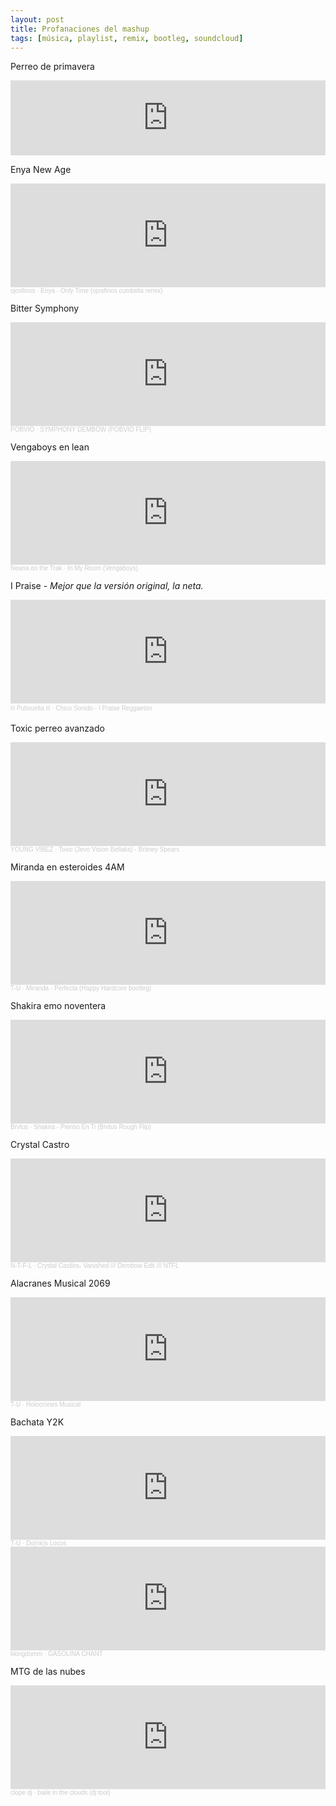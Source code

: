 ```yaml
---
layout: post
title: Profanaciones del mashup
tags: [música, playlist, remix, bootleg, soundcloud]
---
```


Perreo de primavera
<iframe style="border: 0; width: 100%; height: 120px;" src="https://bandcamp.com/EmbeddedPlayer/album=1768573741/size=large/bgcol=ffffff/linkcol=f171a2/tracklist=false/artwork=small/track=2252984623/tranysparent=true/" seamless><a href="https://keiska.bandcamp.com/album/edits-for-home">Edits For Home by Keiska</a></iframe>

Enya New Age
<iframe width="100%" height="166" scrolling="no" frameborder="no" allow="autoplay" src="https://w.soundcloud.com/player/?url=https%3A//api.soundcloud.com/tracks/738121240&color=%232a312b&auto_play=false&hide_related=false&show_comments=true&show_user=true&show_reposts=false&show_teaser=true"></iframe><div style="font-size: 10px; color: #cccccc;line-break: anywhere;word-break: normal;overflow: hidden;white-space: nowrap;text-overflow: ellipsis; font-family: Interstate,Lucida Grande,Lucida Sans Unicode,Lucida Sans,Garuda,Verdana,Tahoma,sans-serif;font-weight: 100;"><a href="https://soundcloud.com/ojosfinos" title="ojosfinos" target="_blank" style="color: #cccccc; text-decoration: none;">ojosfinos</a> · <a href="https://soundcloud.com/ojosfinos/5-enya-only-time-cumbita-remix" title="Enya - Only Time (ojosfinos cumbiiita remix)" target="_blank" style="color: #cccccc; text-decoration: none;">Enya - Only Time (ojosfinos cumbiiita remix)</a></div>

Bitter Symphony
<iframe width="100%" height="166" scrolling="no" frameborder="no" allow="autoplay" src="https://w.soundcloud.com/player/?url=https%3A//api.soundcloud.com/tracks/713460169&color=%232a312b&auto_play=false&hide_related=false&show_comments=true&show_user=true&show_reposts=false&show_teaser=true"></iframe><div style="font-size: 10px; color: #cccccc;line-break: anywhere;word-break: normal;overflow: hidden;white-space: nowrap;text-overflow: ellipsis; font-family: Interstate,Lucida Grande,Lucida Sans Unicode,Lucida Sans,Garuda,Verdana,Tahoma,sans-serif;font-weight: 100;"><a href="https://soundcloud.com/pobvio" title="POBVIO" target="_blank" style="color: #cccccc; text-decoration: none;">POBVIO</a> · <a href="https://soundcloud.com/pobvio/symphony-dembow-pobvio-flip-1" title="SYMPHONY DEMBOW (POBVIO FLIP)" target="_blank" style="color: #cccccc; text-decoration: none;">SYMPHONY DEMBOW (POBVIO FLIP)</a></div>

Vengaboys en lean
<iframe width="100%" height="166" scrolling="no" frameborder="no" allow="autoplay" src="https://w.soundcloud.com/player/?url=https%3A//api.soundcloud.com/tracks/673220615&color=%23cf17e0&auto_play=false&hide_related=false&show_comments=true&show_user=true&show_reposts=false&show_teaser=true"></iframe><div style="font-size: 10px; color: #cccccc;line-break: anywhere;word-break: normal;overflow: hidden;white-space: nowrap;text-overflow: ellipsis; font-family: Interstate,Lucida Grande,Lucida Sans Unicode,Lucida Sans,Garuda,Verdana,Tahoma,sans-serif;font-weight: 100;"><a href="https://soundcloud.com/neanatrax" title="Neana on the Trak" target="_blank" style="color: #cccccc; text-decoration: none;">Neana on the Trak</a> · <a href="https://soundcloud.com/neanatrax/in-my-room-vengaboys" title="In My Room (Vengaboys)" target="_blank" style="color: #cccccc; text-decoration: none;">In My Room (Vengaboys)</a></div>

I Praise - _Mejor que la versión original, la neta._
<iframe width="100%" height="166" scrolling="no" frameborder="no" allow="autoplay" src="https://w.soundcloud.com/player/?url=https%3A//api.soundcloud.com/tracks/606875979&color=%232a312b&auto_play=false&hide_related=false&show_comments=true&show_user=true&show_reposts=false&show_teaser=true"></iframe><div style="font-size: 10px; color: #cccccc;line-break: anywhere;word-break: normal;overflow: hidden;white-space: nowrap;text-overflow: ellipsis; font-family: Interstate,Lucida Grande,Lucida Sans Unicode,Lucida Sans,Garuda,Verdana,Tahoma,sans-serif;font-weight: 100;"><a href="https://soundcloud.com/putivuelta" title="⛓️ Putivuelta ⛓️" target="_blank" style="color: #cccccc; text-decoration: none;">⛓️ Putivuelta ⛓️</a> · <a href="https://soundcloud.com/putivuelta/chico-sonido-i-praise" title="Chico Sonido - I Praise Reggaeton" target="_blank" style="color: #cccccc; text-decoration: none;">Chico Sonido - I Praise Reggaeton</a></div>

Toxic perreo avanzado
<iframe width="100%" height="166" scrolling="no" frameborder="no" allow="autoplay" src="https://w.soundcloud.com/player/?url=https%3A//api.soundcloud.com/tracks/330866921&color=%23c9aeca&auto_play=false&hide_related=false&show_comments=true&show_user=true&show_reposts=false&show_teaser=true"></iframe><div style="font-size: 10px; color: #cccccc;line-break: anywhere;word-break: normal;overflow: hidden;white-space: nowrap;text-overflow: ellipsis; font-family: Interstate,Lucida Grande,Lucida Sans Unicode,Lucida Sans,Garuda,Verdana,Tahoma,sans-serif;font-weight: 100;"><a href="https://soundcloud.com/young_vibez" title="YOUNG VIBEZ" target="_blank" style="color: #cccccc; text-decoration: none;">YOUNG VIBEZ</a> · <a href="https://soundcloud.com/young_vibez/toxic-jevo-vision-bellaka" title="Toxic (Jevo Vision Bellaka) - Britney Spears" target="_blank" style="color: #cccccc; text-decoration: none;">Toxic (Jevo Vision Bellaka) - Britney Spears</a></div>

Miranda en esteroides 4AM
<iframe width="100%" height="166" scrolling="no" frameborder="no" allow="autoplay" src="https://w.soundcloud.com/player/?url=https%3A//api.soundcloud.com/tracks/862097779&color=%23da289f&auto_play=false&hide_related=false&show_comments=true&show_user=true&show_reposts=false&show_teaser=true"></iframe><div style="font-size: 10px; color: #cccccc;line-break: anywhere;word-break: normal;overflow: hidden;white-space: nowrap;text-overflow: ellipsis; font-family: Interstate,Lucida Grande,Lucida Sans Unicode,Lucida Sans,Garuda,Verdana,Tahoma,sans-serif;font-weight: 100;"><a href="https://soundcloud.com/t-i-u-h" title="T-U" target="_blank" style="color: #cccccc; text-decoration: none;">T-U</a> · <a href="https://soundcloud.com/t-i-u-h/miranda-perfecta-happy-hardcore-bootleg" title="Miranda - Perfecta (Happy Hardcore bootleg)" target="_blank" style="color: #cccccc; text-decoration: none;">Miranda - Perfecta (Happy Hardcore bootleg)</a></div>

Shakira emo noventera
<iframe width="100%" height="166" scrolling="no" frameborder="no" allow="autoplay" src="https://w.soundcloud.com/player/?url=https%3A//api.soundcloud.com/tracks/919373170&color=%23cf17e0&auto_play=false&hide_related=false&show_comments=true&show_user=true&show_reposts=false&show_teaser=true"></iframe><div style="font-size: 10px; color: #cccccc;line-break: anywhere;word-break: normal;overflow: hidden;white-space: nowrap;text-overflow: ellipsis; font-family: Interstate,Lucida Grande,Lucida Sans Unicode,Lucida Sans,Garuda,Verdana,Tahoma,sans-serif;font-weight: 100;"><a href="https://soundcloud.com/brvtus" title="Brvtus" target="_blank" style="color: #cccccc; text-decoration: none;">Brvtus</a> · <a href="https://soundcloud.com/brvtus/shakira-pienso-en-ti-brvtus-rough-flip" title="Shakira - Pienso En Ti (Brvtus Rough Flip)" target="_blank" style="color: #cccccc; text-decoration: none;">Shakira - Pienso En Ti (Brvtus Rough Flip)</a></div>

Crystal Castro
<iframe width="100%" height="166" scrolling="no" frameborder="no" allow="autoplay" src="https://w.soundcloud.com/player/?url=https%3A//api.soundcloud.com/tracks/808685362&color=%232a312b&auto_play=false&hide_related=false&show_comments=true&show_user=true&show_reposts=false&show_teaser=true"></iframe><div style="font-size: 10px; color: #cccccc;line-break: anywhere;word-break: normal;overflow: hidden;white-space: nowrap;text-overflow: ellipsis; font-family: Interstate,Lucida Grande,Lucida Sans Unicode,Lucida Sans,Garuda,Verdana,Tahoma,sans-serif;font-weight: 100;"><a href="https://soundcloud.com/n-t-f-l" title="N-T-F-L" target="_blank" style="color: #cccccc; text-decoration: none;">N-T-F-L</a> · <a href="https://soundcloud.com/n-t-f-l/crystal-castles-vanished-dembow-edit-ntfl" title="Crystal Castles- Vanished /// Dembow Edit /// NTFL" target="_blank" style="color: #cccccc; text-decoration: none;">Crystal Castles- Vanished /// Dembow Edit /// NTFL</a></div>

Alacranes Musical 2069
<iframe width="100%" height="166" scrolling="no" frameborder="no" allow="autoplay" src="https://w.soundcloud.com/player/?url=https%3A//api.soundcloud.com/tracks/782660302&color=%23e603d8&auto_play=false&hide_related=false&show_comments=true&show_user=true&show_reposts=false&show_teaser=true"></iframe><div style="font-size: 10px; color: #cccccc;line-break: anywhere;word-break: normal;overflow: hidden;white-space: nowrap;text-overflow: ellipsis; font-family: Interstate,Lucida Grande,Lucida Sans Unicode,Lucida Sans,Garuda,Verdana,Tahoma,sans-serif;font-weight: 100;"><a href="https://soundcloud.com/t-i-u-h" title="T-U" target="_blank" style="color: #cccccc; text-decoration: none;">T-U</a> · <a href="https://soundcloud.com/t-i-u-h/holocrones-musical" title="Holocrones Musical" target="_blank" style="color: #cccccc; text-decoration: none;">Holocrones Musical</a></div>

Bachata Y2K
<iframe width="100%" height="166" scrolling="no" frameborder="no" allow="autoplay" src="https://w.soundcloud.com/player/?url=https%3A//api.soundcloud.com/tracks/851837212&color=%23925c3d&auto_play=false&hide_related=false&show_comments=true&show_user=true&show_reposts=false&show_teaser=true"></iframe><div style="font-size: 10px; color: #cccccc;line-break: anywhere;word-break: normal;overflow: hidden;white-space: nowrap;text-overflow: ellipsis; font-family: Interstate,Lucida Grande,Lucida Sans Unicode,Lucida Sans,Garuda,Verdana,Tahoma,sans-serif;font-weight: 100;"><a href="https://soundcloud.com/t-i-u-h" title="T-U" target="_blank" style="color: #cccccc; text-decoration: none;">T-U</a> · <a href="https://soundcloud.com/t-i-u-h/donks-locos" title="Do(nk)s Locos" target="_blank" style="color: #cccccc; text-decoration: none;">Do(nk)s Locos</a></div>

<iframe width="100%" height="166" scrolling="no" frameborder="no" allow="autoplay" src="https://w.soundcloud.com/player/?url=https%3A//api.soundcloud.com/tracks/771620716&color=%232a312b&auto_play=false&hide_related=false&show_comments=true&show_user=true&show_reposts=false&show_teaser=true"></iframe><div style="font-size: 10px; color: #cccccc;line-break: anywhere;word-break: normal;overflow: hidden;white-space: nowrap;text-overflow: ellipsis; font-family: Interstate,Lucida Grande,Lucida Sans Unicode,Lucida Sans,Garuda,Verdana,Tahoma,sans-serif;font-weight: 100;"><a href="https://soundcloud.com/kkingdomm" title="kkingdomm" target="_blank" style="color: #cccccc; text-decoration: none;">kkingdomm</a> · <a href="https://soundcloud.com/kkingdomm/gasolina-chant" title="GASOLINA CHANT" target="_blank" style="color: #cccccc; text-decoration: none;">GASOLINA CHANT</a></div>

MTG de las nubes
<iframe width="100%" height="166" scrolling="no" frameborder="no" allow="autoplay" src="https://w.soundcloud.com/player/?url=https%3A//api.soundcloud.com/tracks/923992543&color=%2379eefb&auto_play=false&hide_related=false&show_comments=true&show_user=true&show_reposts=false&show_teaser=true"></iframe><div style="font-size: 10px; color: #cccccc;line-break: anywhere;word-break: normal;overflow: hidden;white-space: nowrap;text-overflow: ellipsis; font-family: Interstate,Lucida Grande,Lucida Sans Unicode,Lucida Sans,Garuda,Verdana,Tahoma,sans-serif;font-weight: 100;"><a href="https://soundcloud.com/djcl0pe" title="clope dj" target="_blank" style="color: #cccccc; text-decoration: none;">clope dj</a> · <a href="https://soundcloud.com/djcl0pe/baile-in-the-clouds-dj-tool" title="baile in the clouds (dj tool)" target="_blank" style="color: #cccccc; text-decoration: none;">baile in the clouds (dj tool)</a></div>
